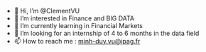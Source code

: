 - 👋 Hi, I’m @ClementVU
- 👀 I’m interested in Finance and BIG DATA
- 🌱 I’m currently learning in Financial Markets 
- 💞️ I’m looking for an internship of 4 to 6 months in the data field
- 📫 How to reach me : minh-duy.vu@ipag.fr

<!---
ClementVU/ClementVU is a ✨ special ✨ repository because its `README.md` (this file) appears on your GitHub profile.
You can click the Preview link to take a look at your changes.
--->
